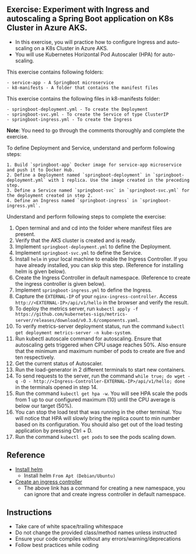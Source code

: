 ## Exercise: Experiment with Ingress and autoscaling a Spring Boot application on K8s Cluster in Azure AKS.

  
* In this exercise, you will practice how to configure Ingress and auto-scaling on a K8s Cluster in Azure AKS.
* You will use Kubernetes Horizontal Pod Autoscaler (HPA) for auto-scaling.


This exercise contains following folders:

	- service-app - A SpringBoot microservice
	- k8-manifests - A folder that contains the manifest files
  
  This exercise contains the following files in k8-manifests folder:

	- springboot-deployment.yml - To create the Deployment
	- springboot-svc.yml - To create the Service of type ClusterIP
	- springboot-ingress.yml - To create the Ingress
	
**Note**: You need to go through the comments thoroughly and complete the exercise.

To define Deployment and Service, understand and perform following steps:

	1. Build `springboot-app` Docker image for service-app microservice and push it to Docker Hub.
	2. Define a Deployment named `springboot-deployment` in `springboot-deployment.yml` with 1 replica. Use the image created in the preceding step.
	3. Define a Service named `springboot-svc` in `springboot-svc.yml` for the deployment created in step 2.
	4. Define an Ingress named `springboot-ingress` in `springboot-ingress.yml`.

Understand and perform following steps to complete the exercise:

1. Open terminal and and cd into the folder where manifest files are present.
2. Verify that the AKS cluster is created and is ready.
3. Implement `springboot-deployment.yml` to define the Deployment.
4. Implement `springboot-svc.yml` to define the Service.
5. Install `helm` in your local machine to enable the Ingress Controller. If you have already installed, you can skip this step. (Reference for installing helm is given below).
6. Create the Ingress Controller in default namespace. (Reference to create the ingress controller is given below).
7. Implement `springboot-ingress.yml` to define the Ingress.
8. Capture the `EXTERNAL-IP` of your `nginx-ingress-controller`. Access `http://<EXTERNAL-IP>/api/v1/hello` in the browser and verify the result.
9. To deploy the metrics server, run `kubectl apply -f https://github.com/kubernetes-sigs/metrics-server/releases/download/v0.3.6/components.yaml`.
10. To verify metrics-server deployment status, run the command `kubectl get deployment metrics-server -n kube-system`.
11. Run kubectl autoscale command for autoscaling. Ensure that autoscaling gets triggered when CPU usage reaches 50%. Also ensure that the minimum and maximum number of pods to create are five and ten respectively.
12. Get the current status of Autoscaler.
13. Run the load-generator in 2 different terminals to start new containers.
14. To send requests to the server, run the command `while true; do wget -q -O - http://<Ingress-Controller-EXTERNAL-IP>/api/v1/hello; done` in the terminals opened in step 14.
15. Run the command `kubectl get hpa -w`. You will see HPA scale the pods from 1 up to our configured maximum (10) until the CPU average is below our target (50%).
16. You can stop the load test that was running in the other terminal. You will notice that HPA will slowly bring the replica count to min number based on its configuration. You should also get out of the load testing application by pressing Ctrl + D.
17. Run the command `kubectl get pods` to see the pods scaling down.

## Reference

- [Install helm](https://helm.sh/docs/intro/install/)
	- Install helm `From Apt (Debian/Ubuntu)`
- [Create an ingress controller](https://docs.microsoft.com/en-us/azure/aks/ingress-basic)
	- The above link has a command for creating a new namespace, you can ignore that and create ingress controller in default namespace.

## Instructions

- Take care of white space/trailing whitespace
- Do not change the provided class/method names unless instructed
- Ensure your code compiles without any errors/warning/deprecations
- Follow best practices while coding

